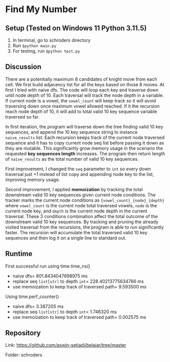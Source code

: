 # Find My Number

## Setup (Tested on Windows 11 Python 3.11.5)

1. In terminal, go to schroders directory 
2. Run ```$python main.py```
3. For testing, run ```$python test.py```

## Discussion

There are a potentially maximum 8 candidates of knight move from each cell. We first build adjacency list for all the keys based on those 8 moves. At first I tried with naive dfs. The code will loop each key and traverse down until node depth of 10. Each traversal will track the node depth in a variable. If current node is a vowel, the ```vowel_count``` will keep track so it will avoid traversing down once maximum vowel allowed reached. If it the recursion reach node depth of 10, it will add to total valid 10 key sequence variable traversed so far. 

In first iteration, the program will traverse down the tree finding valid 10 key sequences, and append the 10 key sequence string to instance ```naive_results``` list. Each recursion keeps track of the current node traversed sequence and it has to copy current node seq list before passing it down as they are mutable. This significantly grow memory usage in the scenario the requested **key sequences length** increases. The program then return length of ```naive_results``` as the total number of valid 10 key sequences.

First improvement, I changed the ```seq``` parameter to ```int``` so every down traversal just +1 instead of list copy and appending node key to the list, improving memory usage.

Second improvement, I applied **memoization** by tracking the total downstream valid 10 key sequences given current node conditions. The tracker marks the current node conditions as ```{vowel_count}_{node}_{depth}``` where ```vowel_count``` is the current node total traversed vowels, ```node``` is the current node key, and ```depth``` is the current node depth in the current traversal. These 3 conditions combination affect the total outcome of the downstream valid 10 key sequences. By tracking and pruning the already visited traversal from the recursions, the program is able to run significantly faster. The recursion will accumulate the total traversed valid 10 key sequences and then log it on a single line to standard out.

## Runtime

First successful run using time.time_ns()

- naive dfs= 801.8434047698975 ms
- replace seq ```list[str]``` to depth ```int```= 228.40213775634766 ms
- use memoization to keep track of traversed path= 9.593500 ms

Using time.perf_counter()

- naive dfs= 3.387205 ms
- replace seq ```list[str]``` to depth ```int```= 1.746320 ms
- use memoization to keep track of traversed path= 0.002575 ms

## Repository

Link: https://github.com/aswin-setiadi/belajar/tree/master

Folder: schroders